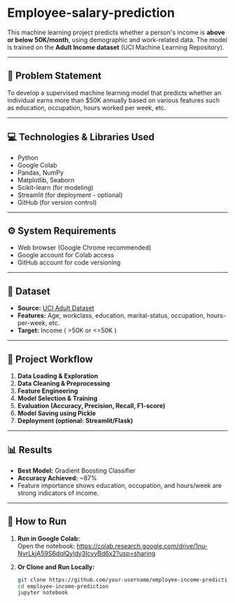 # Employee-salary-prediction

This machine learning project predicts whether a person's income is **above or below 50K/month**, using demographic and work-related data. The model is trained on the **Adult Income dataset** (UCI Machine Learning Repository).

---

## 📌 Problem Statement

To develop a supervised machine learning model that predicts whether an individual earns more than \$50K annually based on various features such as education, occupation, hours worked per week, etc.

---

## 💻 Technologies & Libraries Used

- Python
- Google Colab
- Pandas, NumPy
- Matplotlib, Seaborn
- Scikit-learn (for modeling)
- Streamlit (for deployment - optional)
- GitHub (for version control)

---

## ⚙️ System Requirements

- Web browser (Google Chrome recommended)
- Google account for Colab access
- GitHub account for code versioning

---

## 📂 Dataset

- **Source:** [UCI Adult Dataset](https://archive.ics.uci.edu/ml/datasets/adult)
- **Features:** Age, workclass, education, marital-status, occupation, hours-per-week, etc.
- **Target:** Income ( >50K or <=50K )

---

## 🧪 Project Workflow

1. **Data Loading & Exploration**
2. **Data Cleaning & Preprocessing**
3. **Feature Engineering**
4. **Model Selection & Training**
5. **Evaluation (Accuracy, Precision, Recall, F1-score)**
6. **Model Saving using Pickle**
7. **Deployment (optional: Streamlit/Flask)**

---

## 📊 Results

- **Best Model:** Gradient Boosting Classifier
- **Accuracy Achieved:** ~87%
- Feature importance shows education, occupation, and hours/week are strong indicators of income.

---

## 🚀 How to Run

1. **Run in Google Colab:**  
   Open the notebook: https://colab.research.google.com/drive/1nu-NvrLkjA59S6dqlQyldy3IcyyBd6x2?usp=sharing

2. **Or Clone and Run Locally:**
   ```bash
   git clone https://github.com/your-username/employee-income-prediction.git
   cd employee-income-prediction
   jupyter notebook
